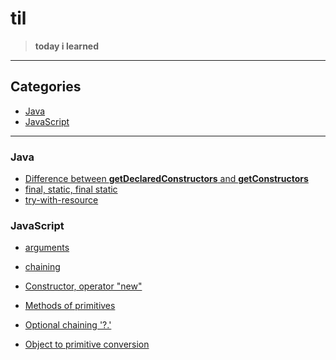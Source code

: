# til

> <b>today i learned</b>

***

## Categories


- <a href="#Java">Java</a>
- <a href="#JavaScript">JavaScript</a>

***

### Java


- <a href="https://github.com/sjsage522/til/blob/master/Java/difference-between-getDeclaredConstructors-and-getConstructors.md">Difference between <b>getDeclaredConstructors</b> and <b>getConstructors</b></a>
- <a href="https://github.com/sjsage522/til/blob/master/Java/final%2Cstatic%2Cfinal-static.md">final, static, final static</a>
- <a href="https://github.com/sjsage522/til/blob/master/Java/try-with-resource.md">try-with-resource</a>


### JavaScript

- <a href="https://github.com/sjsage522/til/blob/master/JavaScript/arguments.md">arguments</a>

- <a href="https://github.com/sjsage522/til/blob/master/JavaScript/chaining.md">chaining</a>

- <a href="https://github.com/sjsage522/til/blob/master/JavaScript/Constructor-operator-new.md">Constructor, operator "new"</a>

- <a href="https://github.com/sjsage522/til/blob/master/JavaScript/Methods-of-primitives.md">Methods of primitives</a>

- <a href="https://github.com/sjsage522/til/blob/master/JavaScript/Optional-chaining.md">Optional chaining '?.'</a>

- <a href="https://github.com/sjsage522/til/blob/master/JavaScript/Object-to-primitive-conversion.md">Object to primitive conversion</a>

  


